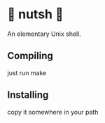 # 🥜 nutsh 🥜
An elementary Unix shell.

## Compiling
just run make

## Installing
copy it somewhere in your path

